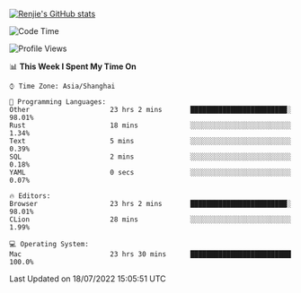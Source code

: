 [![Renjie's GitHub stats](https://github-readme-stats.vercel.app/api?username=liurenjie1024&show_icons=true&theme=chartreuse-dark)](https://github.com/anuraghazra/github-readme-stats)

<!--START_SECTION:waka-->
![Code Time](http://img.shields.io/badge/Code%20Time-78%20hrs%2014%20mins-blue)

![Profile Views](http://img.shields.io/badge/Profile%20Views-58-blue)

📊 **This Week I Spent My Time On** 

```text
⌚︎ Time Zone: Asia/Shanghai

💬 Programming Languages: 
Other                    23 hrs 2 mins       ████████████████████████░   98.01% 
Rust                     18 mins             ░░░░░░░░░░░░░░░░░░░░░░░░░   1.34% 
Text                     5 mins              ░░░░░░░░░░░░░░░░░░░░░░░░░   0.39% 
SQL                      2 mins              ░░░░░░░░░░░░░░░░░░░░░░░░░   0.18% 
YAML                     0 secs              ░░░░░░░░░░░░░░░░░░░░░░░░░   0.07%

🔥 Editors: 
Browser                  23 hrs 2 mins       ████████████████████████░   98.01% 
CLion                    28 mins             ░░░░░░░░░░░░░░░░░░░░░░░░░   1.99%

💻 Operating System: 
Mac                      23 hrs 30 mins      █████████████████████████   100.0%

```


 Last Updated on 18/07/2022 15:05:51 UTC
<!--END_SECTION:waka-->


